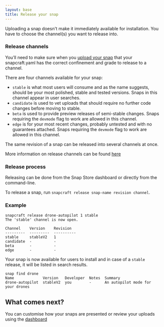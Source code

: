 ```yaml
---
layout: base
title: Release your snap
---
```


Uploading a snap doesn't make it immediately available for installation. You have to choose the channel(s) you want to release into.

### Release channels

You’ll need to make sure when you [upload your snap](/upload) that your snapcraft.yaml has the correct confinement and grade to release to a channel.

There are four channels available for your snap:

*   `stable` is what most users will consume and as the name suggests, should be your most polished, stable and tested versions. Snaps in this channel appear in user searches.
*   `candidate` is used to vet uploads that should require no further code changes before moving to stable.
*   `beta` is used to provide preview releases of semi-stable changes. Snaps requiring the `devmode` flag to work are allowed in this channel.
*   `edge` is for your most recent changes, probably untested and with no guarantees attached. Snaps requiring the `devmode` flag to work are allowed in this channel.

The same revision of a snap can be released into several channels at once.

More information on release channels can be found [here](/reference/channels)

### Release process

Releasing can be done from the Snap Store dashboard or directly from the command-line.

To release a snap, run `snapcraft release snap-name revision channel`.

### Example

    snapcraft release drone-autopilot 1 stable
    The 'stable' channel is now open.

    Channel    Version    Revision
    ---------  ---------  ----------
    stable     stableV2   1
    candidate  -          -
    beta       -          -
    edge       -          -
    
Your snap is now available for users to install and in case of a `stable` release, it will be listed in search results.

    snap find drone
    Name             Version   Developer  Notes  Summary
    drone-autopilot  stableV2  you        -      An autopilot mode for your drones
    
## What comes next?

You can customise how your snaps are presented or review your uploads using the [dashboard](https://dashboard.snapcraft.io)
